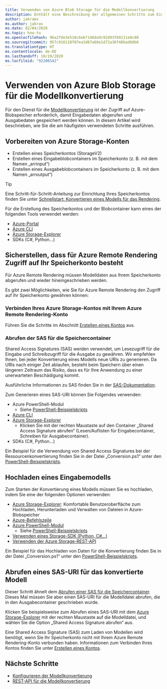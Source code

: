 ```yaml
---
title: Verwenden von Azure Blob Storage für die Modellkonvertierung
description: Enthält eine Beschreibung der allgemeinen Schritte zum Einrichten und Verwenden von Blobspeicher für die Modellkonvertierung.
author: jakrams
ms.author: jakras
ms.date: 02/04/2020
ms.topic: how-to
ms.openlocfilehash: 96a2fde3e510c6eb7146da9c92d93f69111e8c80
ms.sourcegitcommit: 957c916118f87ea3d67a60e1d72a30f48bad0db6
ms.translationtype: HT
ms.contentlocale: de-DE
ms.lasthandoff: 10/19/2020
ms.locfileid: "92206542"
---
```

# <a name="use-azure-blob-storage-for-model-conversion"></a>Verwenden von Azure Blob Storage für die Modellkonvertierung

Für den Dienst für die [Modellkonvertierung](model-conversion.md) ist der Zugriff auf Azure-Blobspeicher erforderlich, damit Eingabedaten abgerufen und Ausgabedaten gespeichert werden können. In diesem Artikel wird beschrieben, wie Sie die am häufigsten verwendeten Schritte ausführen.

## <a name="prepare-azure-storage-accounts"></a>Vorbereiten von Azure Storage-Konten

- Erstellen eines Speicherkontos (StorageV2)
- Erstellen eines Eingabeblobcontainers im Speicherkonto (z. B. mit dem Namen „arrinput“)
- Erstellen eines Ausgabeblobcontainers im Speicherkonto (z. B. mit dem Namen „arroutput“)

> [!TIP]
> Eine Schritt-für-Schritt-Anleitung zur Einrichtung Ihres Speicherkontos finden Sie unter [Schnellstart: Konvertieren eines Modells für das Rendering](../../quickstarts/convert-model.md).

Für die Erstellung des Speicherkontos und der Blobcontainer kann eines der folgenden Tools verwendet werden:

- [Azure-Portal](https://portal.azure.com)
- [Azure CLI](/cli/azure/install-azure-cli?view=azure-cli-latest)
- [Azure Storage-Explorer](https://azure.microsoft.com/features/storage-explorer/)
- SDKs (C#, Python...)

## <a name="ensure-azure-remote-rendering-can-access-your-storage-account"></a>Sicherstellen, dass für Azure Remote Rendering Zugriff auf Ihr Speicherkonto besteht

Für Azure Remote Rendering müssen Modelldaten aus Ihrem Speicherkonto abgerufen und wieder hineingeschrieben werden.

Es gibt zwei Möglichkeiten, wie Sie für Azure Remote Rendering den Zugriff auf Ihr Speicherkonto gewähren können:

### <a name="connect-your-azure-storage-account-with-your-azure-remote-rendering-account"></a>Verbinden Ihres Azure Storage-Kontos mit Ihrem Azure Remote Rendering-Konto

Führen Sie die Schritte im Abschnitt [Erstellen eines Kontos](../create-an-account.md#link-storage-accounts) aus.

### <a name="retrieve-sas-for-the-storage-containers"></a>Abrufen der SAS für die Speichercontainer

Shared Access Signatures (SAS) werden verwendet, um Lesezugriff für die Eingabe und Schreibzugriff für die Ausgabe zu gewähren. Wir empfehlen Ihnen, bei jeder Konvertierung eines Modells neue URIs zu generieren. Da URIs nach einiger Zeit ablaufen, besteht beim Speichern über einen längeren Zeitraum das Risiko, dass es für Ihre Anwendung zu einer unerwarteten Beschädigung kommt.

Ausführliche Informationen zu SAS finden Sie in der [SAS-Dokumentation](../../../storage/common/storage-sas-overview.md).

Zum Generieren eines SAS-URI können Sie Folgendes verwenden:

- Azure PowerShell-Modul
  - Siehe [PowerShell-Beispielskripts](../../samples/powershell-example-scripts.md)
- [Azure CLI](/cli/azure/install-azure-cli?view=azure-cli-latest)
- [Azure Storage-Explorer](https://azure.microsoft.com/features/storage-explorer/)
  - Klicken Sie mit der rechten Maustaste auf den Container „Shared Access Signature abrufen“ (Lesen/Auflisten für Eingabecontainer, Schreiben für Ausgabecontainer).
- SDKs (C#, Python...)

Ein Beispiel für die Verwendung von Shared Access Signatures bei der Ressourcenkonvertierung finden Sie in der Datei „Conversion.ps1“ unter den [PowerShell-Beispielskripts](../../samples/powershell-example-scripts.md#script-conversionps1).

## <a name="upload-an-input-model"></a>Hochladen eines Eingabemodells

Zum Starten der Konvertierung eines Modells müssen Sie es hochladen, indem Sie eine der folgenden Optionen verwenden:

- [Azure Storage-Explorer](https://azure.microsoft.com/features/storage-explorer/): Komfortable Benutzeroberfläche zum Hochladen, Herunterladen und Verwalten von Dateien in Azure-Blobspeicher
- [Azure-Befehlszeile](../../../storage/blobs/storage-quickstart-blobs-cli.md)
- [Azure PowerShell-Modul](/powershell/azure/install-az-ps?view=azps-2.2.0)
  - Siehe [PowerShell-Beispielskripts](../../samples/powershell-example-scripts.md)
- [Verwenden eines Storage-SDK (Python, C#...)](../../../storage/index.yml)
- [Verwenden der Azure Storage-REST-API](/rest/api/storageservices/blob-service-rest-api)

Ein Beispiel für das Hochladen von Daten für die Konvertierung finden Sie in der Datei „Conversion.ps1“ unter den [PowerShell-Beispielskripts](../../samples/powershell-example-scripts.md#script-conversionps1).

## <a name="get-a-sas-uri-for-the-converted-model"></a>Abrufen eines SAS-URI für das konvertierte Modell

Dieser Schritt ähnelt dem [Abrufen einer SAS für die Speichercontainer](#retrieve-sas-for-the-storage-containers). Dieses Mal müssen Sie aber einen SAS-URI für die Modelldatei abrufen, die in den Ausgabecontainer geschrieben wurde.

Klicken Sie beispielsweise zum Abrufen eines SAS-URI mit dem [Azure Storage-Explorer](https://azure.microsoft.com/features/storage-explorer/) mit der rechten Maustaste auf die Modelldatei, und wählen Sie die Option „Shared Access Signature abrufen“ aus.

Eine Shared Access Signature (SAS) zum Laden von Modellen wird benötigt, wenn Sie Ihr Speicherkonto nicht mit Ihrem Azure Remote Rendering-Konto verbunden haben. Informationen zum Verbinden Ihres Kontos finden Sie unter [Erstellen eines Kontos](../create-an-account.md#link-storage-accounts).

## <a name="next-steps"></a>Nächste Schritte

- [Konfigurieren der Modellkonvertierung](configure-model-conversion.md)
- [REST-API für die Modellkonvertierung](conversion-rest-api.md)